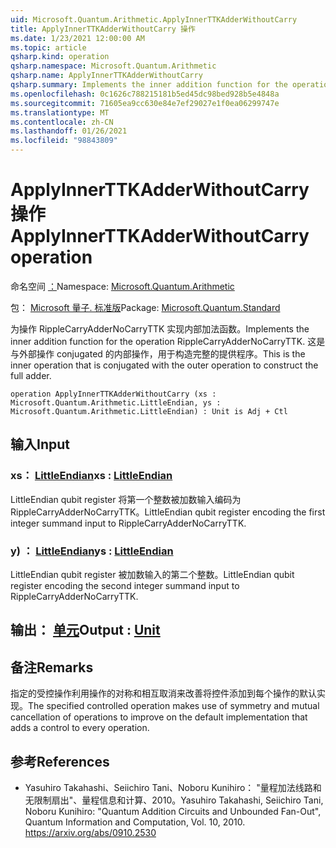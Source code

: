 ```yaml
---
uid: Microsoft.Quantum.Arithmetic.ApplyInnerTTKAdderWithoutCarry
title: ApplyInnerTTKAdderWithoutCarry 操作
ms.date: 1/23/2021 12:00:00 AM
ms.topic: article
qsharp.kind: operation
qsharp.namespace: Microsoft.Quantum.Arithmetic
qsharp.name: ApplyInnerTTKAdderWithoutCarry
qsharp.summary: Implements the inner addition function for the operation RippleCarryAdderNoCarryTTK. This is the inner operation that is conjugated with the outer operation to construct the full adder.
ms.openlocfilehash: 0c1626c788215181b5ed45dc98bed928b5e4848a
ms.sourcegitcommit: 71605ea9cc630e84e7ef29027e1f0ea06299747e
ms.translationtype: MT
ms.contentlocale: zh-CN
ms.lasthandoff: 01/26/2021
ms.locfileid: "98843809"
---
```

# <a name="applyinnerttkadderwithoutcarry-operation"></a><span data-ttu-id="f8213-102">ApplyInnerTTKAdderWithoutCarry 操作</span><span class="sxs-lookup"><span data-stu-id="f8213-102">ApplyInnerTTKAdderWithoutCarry operation</span></span>

<span data-ttu-id="f8213-103">命名空间 [：](xref:Microsoft.Quantum.Arithmetic)</span><span class="sxs-lookup"><span data-stu-id="f8213-103">Namespace: [Microsoft.Quantum.Arithmetic](xref:Microsoft.Quantum.Arithmetic)</span></span>

<span data-ttu-id="f8213-104">包： [Microsoft 量子. 标准版](https://nuget.org/packages/Microsoft.Quantum.Standard)</span><span class="sxs-lookup"><span data-stu-id="f8213-104">Package: [Microsoft.Quantum.Standard](https://nuget.org/packages/Microsoft.Quantum.Standard)</span></span>


<span data-ttu-id="f8213-105">为操作 RippleCarryAdderNoCarryTTK 实现内部加法函数。</span><span class="sxs-lookup"><span data-stu-id="f8213-105">Implements the inner addition function for the operation RippleCarryAdderNoCarryTTK.</span></span> <span data-ttu-id="f8213-106">这是与外部操作 conjugated 的内部操作，用于构造完整的提供程序。</span><span class="sxs-lookup"><span data-stu-id="f8213-106">This is the inner operation that is conjugated with the outer operation to construct the full adder.</span></span>

```qsharp
operation ApplyInnerTTKAdderWithoutCarry (xs : Microsoft.Quantum.Arithmetic.LittleEndian, ys : Microsoft.Quantum.Arithmetic.LittleEndian) : Unit is Adj + Ctl
```


## <a name="input"></a><span data-ttu-id="f8213-107">输入</span><span class="sxs-lookup"><span data-stu-id="f8213-107">Input</span></span>

### <a name="xs--littleendian"></a><span data-ttu-id="f8213-108">xs： [LittleEndian](xref:Microsoft.Quantum.Arithmetic.LittleEndian)</span><span class="sxs-lookup"><span data-stu-id="f8213-108">xs : [LittleEndian](xref:Microsoft.Quantum.Arithmetic.LittleEndian)</span></span>

<span data-ttu-id="f8213-109">LittleEndian qubit register 将第一个整数被加数输入编码为 RippleCarryAdderNoCarryTTK。</span><span class="sxs-lookup"><span data-stu-id="f8213-109">LittleEndian qubit register encoding the first integer summand input to RippleCarryAdderNoCarryTTK.</span></span>


### <a name="ys--littleendian"></a><span data-ttu-id="f8213-110">y) ： [LittleEndian](xref:Microsoft.Quantum.Arithmetic.LittleEndian)</span><span class="sxs-lookup"><span data-stu-id="f8213-110">ys : [LittleEndian](xref:Microsoft.Quantum.Arithmetic.LittleEndian)</span></span>

<span data-ttu-id="f8213-111">LittleEndian qubit register 被加数输入的第二个整数。</span><span class="sxs-lookup"><span data-stu-id="f8213-111">LittleEndian qubit register encoding the second integer summand input to RippleCarryAdderNoCarryTTK.</span></span>



## <a name="output--unit"></a><span data-ttu-id="f8213-112">输出： [单元](xref:microsoft.quantum.lang-ref.unit)</span><span class="sxs-lookup"><span data-stu-id="f8213-112">Output : [Unit](xref:microsoft.quantum.lang-ref.unit)</span></span>



## <a name="remarks"></a><span data-ttu-id="f8213-113">备注</span><span class="sxs-lookup"><span data-stu-id="f8213-113">Remarks</span></span>

<span data-ttu-id="f8213-114">指定的受控操作利用操作的对称和相互取消来改善将控件添加到每个操作的默认实现。</span><span class="sxs-lookup"><span data-stu-id="f8213-114">The specified controlled operation makes use of symmetry and mutual cancellation of operations to improve on the default implementation that adds a control to every operation.</span></span>

## <a name="references"></a><span data-ttu-id="f8213-115">参考</span><span class="sxs-lookup"><span data-stu-id="f8213-115">References</span></span>

- <span data-ttu-id="f8213-116">Yasuhiro Takahashi、Seiichiro Tani、Noboru Kunihiro： "量程加法线路和无限制扇出"、量程信息和计算、2010。</span><span class="sxs-lookup"><span data-stu-id="f8213-116">Yasuhiro Takahashi, Seiichiro Tani, Noboru Kunihiro: "Quantum Addition Circuits and Unbounded Fan-Out", Quantum Information and Computation, Vol. 10, 2010.</span></span>
  https://arxiv.org/abs/0910.2530
